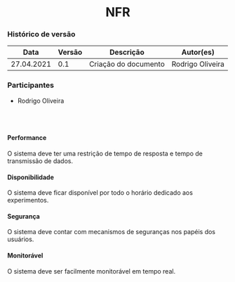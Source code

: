 # <center> NFR

### Histórico de versão<br>

|Data | Versão | Descrição | Autor(es)|
| -- | -- | -- | -- |
| 27.04.2021 | 0.1 | Criação do documento |Rodrigo Oliveira|

### Participantes

* Rodrigo Oliveira

<br><br>
  
#### **Performance**
O sistema deve ter uma restrição de tempo de resposta e tempo de transmissão de dados.

#### **Disponibilidade**
O sistema deve ficar disponível por todo o horário dedicado aos experimentos.

#### **Segurança**
O sistema deve contar com mecanismos de seguranças nos papéis dos usuários.

#### **Monitorável**
O sistema deve ser facilmente monitorável em tempo real.
